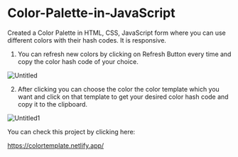 # Color-Palette-in-JavaScript

Created a Color Palette in HTML, CSS, JavaScript form where you can use different colors with their hash codes. It is responsive.

1. You can refresh new colors by clicking on Refresh Button every time and copy the color hash code of your choice.  

![Untitled](https://user-images.githubusercontent.com/119430497/217600826-89ac6d81-fef9-4691-8e8d-4d84b9d0526a.png)

2. After clicking you can choose the color the color template which you want and click on that template to get your desired color hash code and copy it to the clipboard.

![Untitled1](https://user-images.githubusercontent.com/119430497/217601949-3b00be0b-c383-45ed-814a-1dd17545ba68.png)

You can check this project by clicking here:

https://colortemplate.netlify.app/
